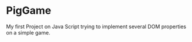 # PigGame
My first Project on Java Script trying to implement several DOM properties on a simple game.
